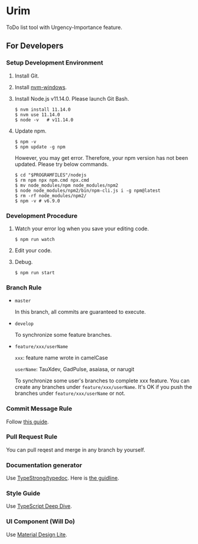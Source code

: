 # Urim
ToDo list tool with Urgency-Importance feature.

## For Developers
### Setup Development Environment
1. Install Git.

1. Install [nvm-windows](https://github.com/coreybutler/nvm-windows).

1. Install Node.js v11.14.0.
Please launch Git Bash.

    ```
    $ nvm install 11.14.0
    $ nvm use 11.14.0
    $ node -v   # v11.14.0 
    ```

1. Update npm.

    ```
    $ npm -v
    $ npm update -g npm 
    ```

    However, you may get error.
    Therefore, your npm version has not been updated.
    Please try below commands.

    ```
    $ cd "$PROGRAMFILES"/nodejs
    $ rm npm npx npm.cmd npx.cmd
    $ mv node_modules/npm node_modules/npm2
    $ node node_modules/npm2/bin/npm-cli.js i -g npm@latest
    $ rm -rf node_modules/npm2/
    $ npm -v # v6.9.0
    ```

### Development Procedure
1. Watch your error log when you save your editing code.

    ```
    $ npm run watch
    ```
    
1. Edit your code.

1. Debug.
    
    ```
    $ npm run start
    ```
    
### Branch Rule
- `master`

    In this branch, all commits are guaranteed to execute.
- `develop`

    To synchronize some feature branches.
- `feature/xxx/userName`

    `xxx`: feature name wrote in camelCase
    
    `userName`: TauXdev, GadPulse, asaiasa, or narugit
    
    To synchronize some user's branches to complete xxx feature.
    You can create any branches under `feature/xxx/userName`. 
    It's OK if you push the branches under `feature/xxx/userName` or not.
    
### Commit Message Rule
Follow [this guide](https://qiita.com/itosho/items/9565c6ad2ffc24c09364).

### Pull Request Rule
You can pull reqest and merge in any branch by yourself.

### Documentation generator
Use [TypeStrong/typedoc](https://github.com/TypeStrong/typedoc). 
Here is [the guidline](https://typedoc.org/guides/doccomments/).

### Style Guide
Use [TypeScript Deep Dive](https://basarat.gitbooks.io/typescript/content/docs/styleguide/styleguide.html).

### UI Component (Will Do)
Use [Material Design Lite](https://getmdl.io/index.html).

